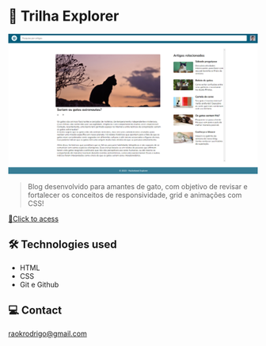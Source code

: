 # 🚀 Trilha Explorer

![preview](./github/preview1.png)

> Blog desenvolvido para amantes de gato, com objetivo de revisar e fortalecer os conceitos de responsividade, grid e animações com CSS!

[🔗Click to acess](https://rodkunz.github.io/Gatos-pet/)

## 🛠 Technologies used

- HTML
- CSS
- Git e Github

## 💻 Contact

raokrodrigo@gmail.com